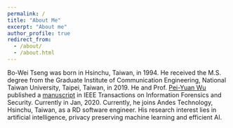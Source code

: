 ```yaml
---
permalink: /
title: "About Me"
excerpt: "About me"
author_profile: true
redirect_from: 
  - /about/
  - /about.html
---
```

Bo-Wei Tseng was born in Hsinchu, Taiwan, in 1994. He received the M.S. degree from the Graduate Institute of Communication Engineering, National Taiwan University, Taipei, Taiwan, in 2019. He and Prof. [Pei-Yuan Wu](http://w3.ee.ntu.edu.tw/profile1?id=1060803) published a [manuscript](https://ieeexplore.ieee.org/document/8963921) in IEEE Transactions on Information Forensics and Security. Currently in Jan, 2020. Currently, he joins Andes Technology, Hsinchu, Taiwan, as a RD software engineer. His research interest lies in artificial intelligence, privacy preserving machine learning and efficient AI. 
